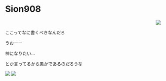 # Sion908

<div align="right">
  <img src="https://komarev.com/ghpvc/?username=sion908" />
</div>

ここってなに書くべきなんだろ

うおーー

神になりたい...

とか言ってるから愚かであるのだろうな

<a href="https://github.com/anuraghazra/github-readme-stats">
  <img align="left" src="https://github-readme-stats.vercel.app/api?username=sion908&theme=midnight-purple&show_icons=true&count_private=true" />
</a>
<a href="https://github.com/anuraghazra/github-readme-stats">
  <img align="left" src="https://github-readme-stats.vercel.app/api/top-langs/?username=sion908&layout=compact&langs_count=20&theme=midnight-purple" />
</a>
